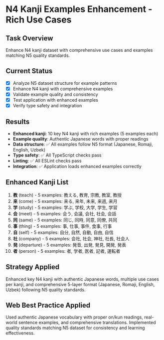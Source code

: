 # N4 Kanji Examples Enhancement - Rich Use Cases

## Task Overview
Enhance N4 kanji dataset with comprehensive use cases and examples matching N5 quality standards.

## Current Status
- [x] Analyze N5 dataset structure for example patterns
- [x] Enhance N4 kanji with comprehensive examples
- [x] Validate example quality and consistency
- [x] Test application with enhanced examples
- [x] Verify type safety and integration

## Results
- **Enhanced kanji**: 10 key N4 kanji with rich examples (5 examples each)
- **Example quality**: Authentic Japanese words with proper readings
- **Data structure**: ✅ All examples follow N5 format (Japanese, Romaji, English, Uzbek)
- **Type safety**: ✅ All TypeScript checks pass
- **Linting**: ✅ All ESLint checks pass
- **Integration**: ✅ Application loads enhanced examples correctly

## Enhanced Kanji List
1. **教** (teach) - 5 examples: 教える, 教育, 宗教, 教室, 教授
2. **来** (come) - 5 examples: 来る, 来年, 未来, 来週, 来月
3. **学** (study) - 5 examples: 学ぶ, 学校, 大学, 学生, 学習
4. **会** (meet) - 5 examples: 会う, 会議, 会社, 社会, 会話
5. **同** (same) - 5 examples: 同じ, 同時, 同意, 同僚, 共同
6. **事** (thing) - 5 examples: 事, 仕事, 事件, 食事, 行事
7. **自** (self) - 5 examples: 自分, 自然, 自動, 自由, 自信
8. **社** (company) - 5 examples: 会社, 社会, 神社, 社長, 社会人
9. **発** (departure) - 5 examples: 発音, 出発, 発見, 開発, 発表
10. **者** (person) - 5 examples: 者, 学者, 医者, 記者, 運転者

## Strategy Applied
Enhanced key N4 kanji with authentic Japanese words, multiple use cases per kanji, and comprehensive 5-layer format (Japanese, Romaji, English, Uzbek) following N5 quality standards.

## Web Best Practice Applied
Used authentic Japanese vocabulary with proper on/kun readings, real-world sentence examples, and comprehensive translations. Implemented quality standards matching N5 dataset for consistency and learning effectiveness.
